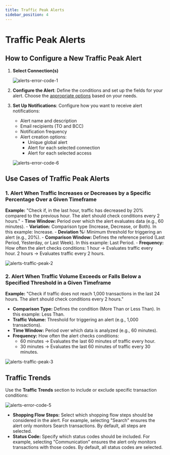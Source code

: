 ```yaml
---
title: Traffic Peak Alerts
sidebar_position: 4
---
```


# Traffic Peak Alerts

## How to Configure a New Traffic Peak Alert

1. **Select Connection(s)**

   ![alerts-error-code-1](https://storage.travelgate.com/kbase/alerts-error-code-1.jpg)
2. **Configure the Alert**: Define the conditions and set up the fields for your alert. Choose the [appropriate options](/kb/app-features/monitoring-tools/alerts/alerts-traffic-peak#use-cases-of-traffic-peak-alerts) based on your needs.
3. **Set Up Notifications**: Configure how you want to receive alert notifications:
    - Alert name and description
    - Email recipients (TO and BCC)
    - Notification frequency
    - Alert creation options:
        - Unique global alert
        - Alert for each selected connection
        - Alert for each selected access

   ![alerts-error-code-6](https://storage.travelgate.com/kbase/alerts-error-code-6.jpg)

## Use Cases of Traffic Peak Alerts

### 1. Alert When Traffic Increases or Decreases by a Specific Percentage Over a Given Timeframe

**Example:** "Check if, in the last hour, traffic has decreased by 20% compared to the previous hour. The alert should check conditions every 2 hours."
    - **Time Window:** Period over which the alert evaluates data (e.g., 60 minutes).
    - **Variation:** Comparison type (Increase, Decrease, or Both). In this example: Increase.
    - **Deviation %:** Minimum threshold for triggering an alert (e.g., 20%).
    - **Comparison Window:** Defines the reference period (Last Period, Yesterday, or Last Week). In this example: Last Period.
    - **Frequency:** How often the alert checks conditions:
        1 hour → Evaluates traffic every hour.
        2 hours → Evaluates traffic every 2 hours.

![alerts-traffic-peak-2](https://storage.travelgate.com/kbase/alerts-traffic-peak-2.jpg)

### 2. Alert When Traffic Volume Exceeds or Falls Below a Specified Threshold in a Given Timeframe

**Example:** "Check if traffic does not reach 1,000 transactions in the last 24 hours. The alert should check conditions every 2 hours."

- **Comparison Type:** Defines the condition (More Than or Less Than). In this example: Less Than.
- **Traffic Volume:** Threshold for triggering an alert (e.g., 1,000 transactions).
- **Time Window:** Period over which data is analyzed (e.g., 60 minutes).
- **Frequency:** How often the alert checks conditions:
  - 60 minutes → Evaluates the last 60 minutes of traffic every hour.
  - 30 minutes → Evaluates the last 60 minutes of traffic every 30 minutes.

![alerts-traffic-peak-3](https://storage.travelgate.com/kbase/alerts-traffic-peak-3.jpg)

## Traffic Trends

Use the **Traffic Trends** section to include or exclude specific transaction conditions:

![alerts-error-code-5](https://storage.travelgate.com/kbase/alerts-error-code-5.jpg)

- **Shopping Flow Steps:** Select which shopping flow steps should be considered in the alert. For example, selecting "Search" ensures the alert only monitors Search transactions. By default, all steps are selected.
- **Status Code:** Specify which status codes should be included. For example, selecting "Communication" ensures the alert only monitors transactions with those codes. By default, all status codes are selected.
